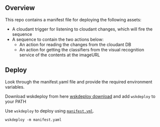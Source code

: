 ## Overview
This repo contains a manifest file for deploying the following assets:
- A cloudant trigger for listening to cloudant changes, which will fire the sequence
- A sequence to contain the two actions below:
  - An action for reading the changes from the cloudant DB
  - An action for getting the classifiers from the visual recognition service of the contents at the imageURL

## Deploy
Look through the manifest.yaml file and provide the required environment variables.

Download wskdeploy from here [wskdeploy download](https://github.com/apache/incubator-openwhisk-wskdeploy/releases) and add `wskdeploy` to your PATH

Use `wskdeploy` to deploy using [`manifest.yml`](./manifest.yml).
```
wskdeploy -m manifest.yaml
```
